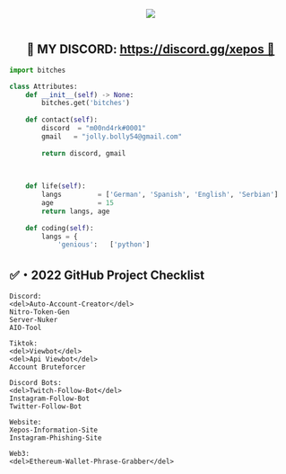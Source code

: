 <!-- Hi skid <3 -->

<p align="center"> 
  <kbd>
<img src="https://cdn.discordapp.com/attachments/990017210984595516/1004079150421782618/06495CDE-4AF5-44F5-83E0-EED6EBABC279.jpeg"></img>
  </kbd>
</p>

<!-- <p align="center">
    <img alt="" src=https://img.shields.io/github/stars/xtekky?style=for-the-badge&?affiliations=OWNER%2CCOLLABORATOR />
    <img alt="" src=https://komarev.com/ghpvc/?username=xtekky&style=for-the-badge />
</p> -->

<p href="https://discord.gg/xepos" align="center">
    <img alt="" src=https://lanyard.cnrad.dev/api/840541540203626516v/>
</p>

<h2 align="center">👻 MY DISCORD: <a href="https://discord.gg/xepos">https://discord.gg/xepos 👻</a></h2>

```python
import bitches

class Attributes:
	def __init__(self) -> None:
		bitches.get('bitches')
		
	def contact(self):
	    discord  = "m00nd4rk#0001"
	    gmail   = "jolly.bolly54@gmail.com"
	    
	    return discord, gmail

	
	
	def life(self):
		langs         = ['German', 'Spanish', 'English', 'Serbian']
		age           = 15
		return langs, age
		
	def coding(self):
		langs = {
			'genious':   ['python']
```

## ✅・2022 GitHub Project Checklist

```
Discord:
<del>Auto-Account-Creator</del>
Nitro-Token-Gen
Server-Nuker
AIO-Tool

Tiktok:
<del>Viewbot</del>
<del>Api Viewbot</del>
Account Bruteforcer

Discord Bots:
<del>Twitch-Follow-Bot</del>
Instagram-Follow-Bot
Twitter-Follow-Bot

Website:
Xepos-Information-Site
Instagram-Phishing-Site

Web3:
<del>Ethereum-Wallet-Phrase-Grabber</del>

```

